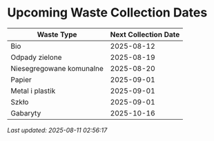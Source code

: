# Upcoming Waste Collection Dates

| Waste Type | Next Collection Date |
|------------|----------------------|
| Bio | 2025-08-12 |
| Odpady zielone | 2025-08-19 |
| Niesegregowane komunalne | 2025-08-20 |
| Papier | 2025-09-01 |
| Metal i plastik | 2025-09-01 |
| Szkło | 2025-09-01 |
| Gabaryty | 2025-10-16 |


*Last updated: 2025-08-11 02:56:17*
